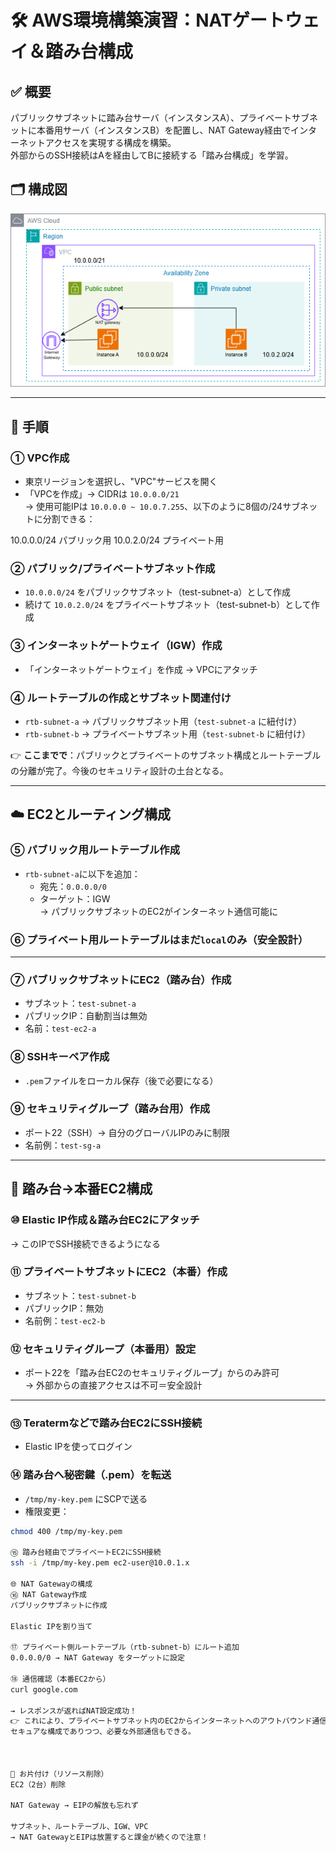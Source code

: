 # 🛠️ AWS環境構築演習：NATゲートウェイ＆踏み台構成

## ✅ 概要  
パブリックサブネットに踏み台サーバ（インスタンスA）、プライベートサブネットに本番用サーバ（インスタンスB）を配置し、NAT Gateway経由でインターネットアクセスを実現する構成を構築。  
外部からのSSH接続はAを経由してBに接続する「踏み台構成」を学習。

## 🗂️ 構成図  
![構成図](./image/diagram.png)

---

## 🔧 手順

### ① VPC作成  
- 東京リージョンを選択し、"VPC"サービスを開く  
- 「VPCを作成」→ CIDRは `10.0.0.0/21`  
→ 使用可能IPは `10.0.0.0 ~ 10.0.7.255`、以下のように8個の/24サブネットに分割できる：

10.0.0.0/24 パブリック用
10.0.2.0/24 プライベート用



### ② パブリック/プライベートサブネット作成  
- `10.0.0.0/24` をパブリックサブネット（test-subnet-a）として作成  
- 続けて `10.0.2.0/24` をプライベートサブネット（test-subnet-b）として作成  

### ③ インターネットゲートウェイ（IGW）作成  
- 「インターネットゲートウェイ」を作成 → VPCにアタッチ  

### ④ ルートテーブルの作成とサブネット関連付け  
- `rtb-subnet-a` → パブリックサブネット用（`test-subnet-a` に紐付け）  
- `rtb-subnet-b` → プライベートサブネット用（`test-subnet-b` に紐付け）  

👉 **ここまでで**：パブリックとプライベートのサブネット構成とルートテーブルの分離が完了。今後のセキュリティ設計の土台となる。

---

## ☁️ EC2とルーティング構成

### ⑤ パブリック用ルートテーブル作成  
- `rtb-subnet-a`に以下を追加：  
  - 宛先：`0.0.0.0/0`  
  - ターゲット：IGW  
→ パブリックサブネットのEC2がインターネット通信可能に  

### ⑥ プライベート用ルートテーブルはまだ`local`のみ（安全設計）  

---

### ⑦ パブリックサブネットにEC2（踏み台）作成  
- サブネット：`test-subnet-a`  
- パブリックIP：自動割当は無効  
- 名前：`test-ec2-a`

### ⑧ SSHキーペア作成  
- `.pem`ファイルをローカル保存（後で必要になる）

### ⑨ セキュリティグループ（踏み台用）作成  
- ポート22（SSH）→ 自分のグローバルIPのみに制限  
- 名前例：`test-sg-a`

---

## 🔐 踏み台→本番EC2構成

### ⑩ Elastic IP作成＆踏み台EC2にアタッチ  
→ このIPでSSH接続できるようになる

### ⑪ プライベートサブネットにEC2（本番）作成  
- サブネット：`test-subnet-b`  
- パブリックIP：無効  
- 名前例：`test-ec2-b`

### ⑫ セキュリティグループ（本番用）設定  
- ポート22を「踏み台EC2のセキュリティグループ」からのみ許可  
→ 外部からの直接アクセスは不可＝安全設計

---

### ⑬ Teratermなどで踏み台EC2にSSH接続  
- Elastic IPを使ってログイン

### ⑭ 踏み台へ秘密鍵（.pem）を転送  
- `/tmp/my-key.pem` にSCPで送る  
- 権限変更：
```bash
chmod 400 /tmp/my-key.pem

⑮ 踏み台経由でプライベートEC2にSSH接続
ssh -i /tmp/my-key.pem ec2-user@10.0.1.x

🌐 NAT Gatewayの構成
⑯ NAT Gateway作成
パブリックサブネットに作成

Elastic IPを割り当て

⑰ プライベート側ルートテーブル（rtb-subnet-b）にルート追加
0.0.0.0/0 → NAT Gateway をターゲットに設定

⑱ 通信確認（本番EC2から）
curl google.com

→ レスポンスが返ればNAT設定成功！
👉 これにより、プライベートサブネット内のEC2からインターネットへのアウトバウンド通信が可能になった。
セキュアな構成でありつつ、必要な外部通信もできる。



🧹 お片付け（リソース削除）
EC2（2台）削除

NAT Gateway → EIPの解放も忘れず

サブネット、ルートテーブル、IGW、VPC
→ NAT GatewayとEIPは放置すると課金が続くので注意！
